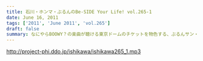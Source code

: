 ```yaml
---
title: 石川・ホンマ・ぶるんのBe-SIDE Your Life! vol.265-1
date: June 16, 2011
tags: ['2011', 'June 2011', 'vol.265']
draft: false
summary: なにやらBOOWY？の楽曲が聴ける東京ドームのチケットを物色する、ぶるんサン・ホンマサンが・・・あれ！？ホンマサンっ！そうだったの！？！？NAMAE
---
```


http://project-phi.ddo.jp/ishikawa/ishikawa265_1.mp3